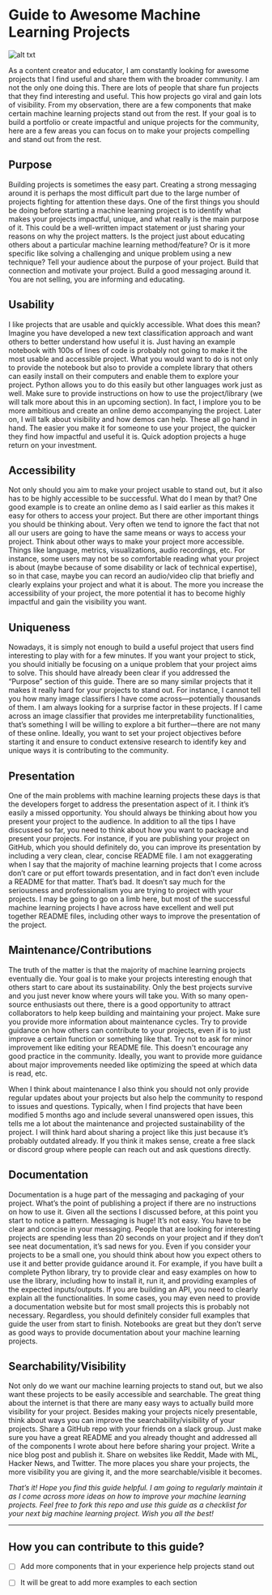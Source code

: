 # Guide to Awesome Machine Learning Projects

![alt txt](https://github.com/dair-ai/awesome-ML-projects-guide/blob/main/awesome-ml.png)

As a content creator and educator, I am constantly looking for awesome projects that I find useful and share them with the broader community. I am not the only one doing this. There are lots of people that share fun projects that they find interesting and useful. This how projects go viral and gain lots of visibility. From my observation, there are a few components that make certain machine learning projects stand out from the rest. If your goal is to build a portfolio or create impactful and unique projects for the community, here are a few areas you can focus on to make your projects compelling and stand out from the rest.

## Purpose
Building projects is sometimes the easy part. Creating a strong messaging around it is perhaps the most difficult part due to the large number of projects fighting for attention these days. One of the first things you should be doing before starting a machine learning project is to identify what makes your projects impactful, unique, and what really is the main purpose of it. This could be a well-written impact statement or just sharing your reasons on why the project matters. Is the project just about educating others about a particular machine learning method/feature? Or is it more specific like solving a challenging and unique problem using a new technique? Tell your audience about the purpose of your project. Build that connection and motivate your project. Build a good messaging around it. You are not selling, you are informing and educating.

## Usability
I like projects that are usable and quickly accessible. What does this mean? Imagine you have developed a new text classification approach and want others to better understand how useful it is. Just having an example notebook with 100s of lines of code is probably not going to make it the most usable and accessible project. What you would want to do is not only to provide the notebook but also to provide a complete library that others can easily install on their computers and enable them to explore your project. Python allows you to do this easily but other languages work just as well. Make sure to provide instructions on how to use the project/library (we will talk more about this in an upcoming section). In fact, I implore you to be more ambitious and create an online demo accompanying the project. Later on, I will talk about visibility and how demos can help. These all go hand in hand. The easier you make it for someone to use your project, the quicker they find how impactful and useful it is. Quick adoption projects a huge return on your investment.

## Accessibility
Not only should you aim to make your project usable to stand out, but it also has to be highly accessible to be successful. What do I mean by that? One good example is to create an online demo as I said earlier as this makes it easy for others to access your project. But there are other important things you should be thinking about. Very often we tend to ignore the fact that not all our users are going to have the same means or ways to access your project. Think about other ways to make your project more accessible. Things like language, metrics, visualizations, audio recordings, etc. For instance, some users may not be so comfortable reading what your project is about (maybe because of some disability or lack of technical expertise), so in that case, maybe you can record an audio/video clip that briefly and clearly explains your project and what it is about. The more you increase the accessibility of your project, the more potential it has to become highly impactful and gain the visibility you want.

## Uniqueness
Nowadays, it is simply not enough to build a useful project that users find interesting to play with for a few minutes. If you want your project to stick, you should initially be focusing on a unique problem that your project aims to solve. This should have already been clear if you addressed the “Purpose” section of this guide. There are so many similar projects that it makes it really hard for your projects to stand out. For instance, I cannot tell you how many image classifiers I have come across—potentially thousands of them. I am always looking for a surprise factor in these projects. If I came across an image classifier that provides me interpretability functionalities, that’s something I will be willing to explore a bit further—there are not many of these online. Ideally, you want to set your project objectives before starting it and ensure to conduct extensive research to identify key and unique ways it is contributing to the community.

## Presentation
One of the main problems with machine learning projects these days is that the developers forget to address the presentation aspect of it. I think it’s easily a missed opportunity. You should always be thinking about how you present your project to the audience. In addition to all the tips I have discussed so far, you need to think about how you want to package and present your projects. For instance, if you are publishing your project on GitHub, which you should definitely do, you can improve its presentation by including a very clean, clear, concise README file. I am not exaggerating when I say that the majority of machine learning projects that I come across don’t care or put effort towards presentation, and in fact don’t even include a README for that matter. That’s bad. It doesn’t say much for the seriousness and professionalism you are trying to project with your projects. I may be going to go on a limb here, but most of the successful machine learning projects I have across have excellent and well put together README files, including other ways to improve the presentation of the project.

## Maintenance/Contributions
The truth of the matter is that the majority of machine learning projects eventually die. Your goal is to make your projects interesting enough that others start to care about its sustainability. Only the best projects survive and you just never know where yours will take you. With so many open-source enthusiasts out there, there is a good opportunity to attract collaborators to help keep building and maintaining your project. Make sure you provide more information about maintenance cycles. Try to provide guidance on how others can contribute to your projects, even if is to just improve a certain function or something like that. Try not to ask for minor improvement like editing your README file. This doesn't encourage any good practice in the community. Ideally, you want to provide more guidance about major improvements needed like optimizing the speed at which data is read, etc. 

When I think about maintenance I also think you should not only provide regular updates about your projects but also help the community to respond to issues and questions. Typically, when I find projects that have been modified 5 months ago and include several unanswered open issues, this tells me a lot about the maintenance and projected sustainability of the project. I will think hard about sharing a project like this just because it’s probably outdated already. If you think it makes sense, create a free slack or discord group where people can reach out and ask questions directly.

## Documentation
Documentation is a huge part of the messaging and packaging of your project. What’s the point of publishing a project if there are no instructions on how to use it. Given all the sections I discussed before, at this point you start to notice a pattern. Messaging is huge! It’s not easy. You have to be clear and concise in your messaging. People that are looking for interesting projects are spending less than 20 seconds on your project and if they don’t see neat documentation, it’s sad news for you. Even if you consider your projects to be a small one, you should think about how you expect others to use it and better provide guidance around it. For example, if you have built a complete Python library, try to provide clear and easy examples on how to use the library, including how to install it, run it, and providing examples of the expected inputs/outputs. If you are building an API, you need to clearly explain all the functionalities. In some cases, you may even need to provide a documentation website but for most small projects this is probably not necessary. Regardless, you should definitely consider full examples that guide the user from start to finish. Notebooks are great but they don’t serve as good ways to provide documentation about your machine learning projects.

## Searchability/Visibility
Not only do we want our machine learning projects to stand out, but we also want these projects to be easily accessible and searchable. The great thing about the internet is that there are many easy ways to actually build more visibility for your project. Besides making your projects nicely presentable, think about ways you can improve the searchability/visibility of your projects. Share a GitHub repo with your friends on a slack group. Just make sure you have a great README and you already thought and addressed all of the components I wrote about here before sharing your project. Write a nice blog post and publish it. Share on websites like Reddit, Made with ML, Hacker News, and Twitter. The more places you share your projects, the more visibility you are giving it, and the more searchable/visible it becomes.

*That’s it! Hope you find this guide helpful. I am going to regularly maintain it as I come across more ideas on how to improve your machine learning projects. Feel free to fork this repo and use this guide as a checklist for your next big machine learning project. Wish you all the best!*

---

## How you can contribute to this guide?
- [ ] Add more components that in your experience help projects stand out
- [ ] It will be great to add more examples to each section






